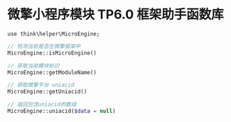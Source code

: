 # 微擎小程序模块 TP6.0 框架助手函数库

~~~
use think\helper\MicroEngine;
~~~

```php
// 检测当前是否在微擎框架中
MicroEngine::isMicroEngine()

// 获取当前模块标识
MicroEngine::getModuleName()

// 获取微擎平台 uniacid
MicroEngine::getUniacid()

// 返回包含uniacid的数组
MicroEngine::uniacid($data = null)
```